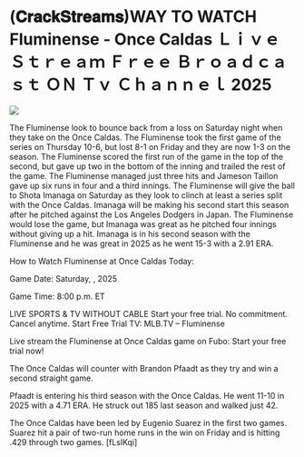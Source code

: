 # (𝐂𝐫𝐚𝐜𝐤𝐒𝐭𝐫𝐞𝐚𝐦𝐬)WAY TO WATCH Fluminense - Once Caldas Ｌｉｖｅ Ｓｔｒｅａｍ Ｆｒｅｅ Ｂｒｏａｄｃａｓｔ ＯＮ Ｔｖ Ｃｈａｎｎｅｌ  2025  
  
  
[![](https://i.imgur.com/qSNzIqt.png)](https://movie.rssnews.media/lpHINvCM.php)  
  
The Fluminense look to bounce back from a loss on Saturday night when they take on the Once Caldas. The Fluminense took the first game of the series on Thursday 10-6, but lost 8-1 on Friday and they are now 1-3 on the season. The Fluminense scored the first run of the game in the top of the second, but gave up two in the bottom of the inning and trailed the rest of the game. The Fluminense managed just three hits and Jameson Taillon gave up six runs in four and a third innings. The Fluminense will give the ball to Shota Imanaga on Saturday as they look to clinch at least a series split with the Once Caldas. Imanaga will be making his second start this season after he pitched against the Los Angeles Dodgers in Japan. The Fluminense would lose the game, but Imanaga was great as he pitched four innings without giving up a hit. Imanaga is in his second season with the Fluminense and he was great in 2025 as he went 15-3 with a 2.91 ERA.

How to Watch Fluminense at Once Caldas Today:

Game Date: Saturday, , 2025

Game Time: 8:00 p.m. ET

LIVE SPORTS & TV WITHOUT CABLE
Start your free trial. No commitment. Cancel anytime.
Start Free Trial
TV: MLB.TV – Fluminense

Live stream the Fluminense at Once Caldas game on Fubo: Start your free trial now!

The Once Caldas will counter with Brandon Pfaadt as they try and win a second straight game.

Pfaadt is entering his third season with the Once Caldas. He went 11-10 in 2025 with a 4.71 ERA. He struck out 185 last season and walked just 42.

The Once Caldas have been led by Eugenio Suarez in the first two games. Suarez hit a pair of two-run home runs in the win on Friday and is hitting .429 through two games. [fLslKqi]